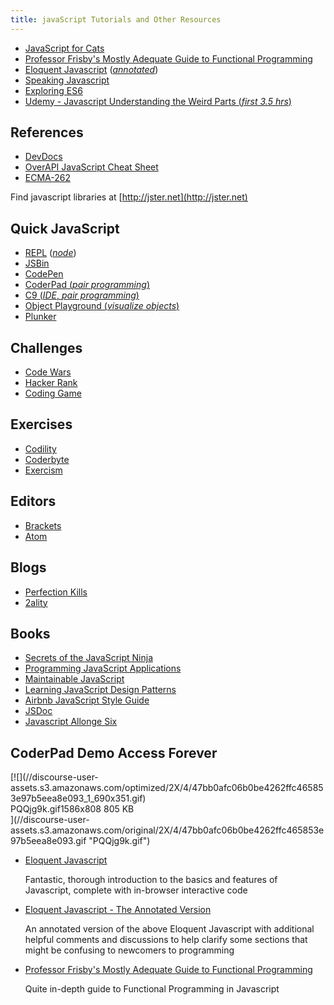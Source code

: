 ```yaml
---
title: javaScript Tutorials and Other Resources
---
```

*   [JavaScript for Cats](http://jsforcats.com/)
*   [Professor Frisby's Mostly Adequate Guide to Functional Programming](https://github.com/DrBoolean/mostly-adequate-guide)
*   [Eloquent Javascript](http://www.eloquentjavascript.net) ([_annotated_](https://watchandcode.com/courses/eloquent-javascript-the-annotated-version))
*   [Speaking Javascript](http://speakingjs.com/es5/)
*   [Exploring ES6](http://exploringjs.com/es6/)
*   [Udemy - Javascript Understanding the Weird Parts (_first 3.5 hrs_)](https://www.youtube.com/watch?v=Bv_5Zv5c-Ts)

## References

*   [DevDocs](http://devdocs.io)
*   [OverAPI JavaScript Cheat Sheet](http://overapi.com/javascript)
*   [ECMA-262](http://www.ecma-international.org/publications/standards/Ecma-262.htm)

Find javascript libraries at [http://jster.net](http://jster.net)

## Quick JavaScript

*   [REPL](https://repl.it/languages/Javascript) ([_node_](https://repl.it/languages/iojs/))
*   [JSBin](http://jsbin.com)
*   [CodePen](http://codepen.io)
*   [CoderPad (_pair programming_)](http://coderpad.io)
*   [C9 (_IDE_, _pair programming_)](http://c9.io)
*   [Object Playground (_visualize objects_)](http://www.objectplayground.com/)
*   [Plunker](http://plnkr.co)

## Challenges

*   [Code Wars](http://codewars.com)
*   [Hacker Rank](https://hackerrank.com)
*   [Coding Game](http://codingame.com)

## Exercises

*   [Codility](https://codility.com/programmers/lessons/)
*   [Coderbyte](http://coderbyte.com)
*   [Exercism](http://exercism.io)

## Editors

*   [Brackets](http://brackets.io)
*   [Atom](http://atom.io)

## Blogs

*   [Perfection Kills](http://perfectionkills.com)
*   [2ality](http://www.2ality.com/)

## Books

*   [Secrets of the JavaScript Ninja](https://www.manning.com/books/secrets-of-the-javascript-ninja)
*   [Programming JavaScript Applications](http://pjabook.com/)
*   [Maintainable JavaScript](http://shop.oreilly.com/product/0636920025245.do)
*   [Learning JavaScript Design Patterns](http://addyosmani.com/resources/essentialjsdesignpatterns/book/)
*   [Airbnb JavaScript Style Guide](https://github.com/airbnb/javascript)
*   [JSDoc](http://usejsdoc.org/)
*   [Javascript Allonge Six](https://leanpub.com/javascriptallongesix/read)

## CoderPad Demo Access Forever

<div class="lightbox-wrapper">[![](//discourse-user-assets.s3.amazonaws.com/optimized/2X/4/47bb0afc06b0be4262ffc465853e97b5eea8e093_1_690x351.gif)

<div class="meta"><span class="filename">PQQjg9k.gif</span><span class="informations">1586x808 805 KB</span><span class="expand"></span></div>](//discourse-user-assets.s3.amazonaws.com/original/2X/4/47bb0afc06b0be4262ffc465853e97b5eea8e093.gif "PQQjg9k.gif") </div>

*   [Eloquent Javascript](http://www.eloquentjavascript.net)  

    Fantastic, thorough introduction to the basics and features of Javascript, complete with in-browser interactive code

*   [Eloquent Javascript - The Annotated Version](https://watchandcode.com/courses/eloquent-javascript-the-annotated-version)  

    An annotated version of the above Eloquent Javascript with additional helpful comments and discussions to help clarify some sections that might be confusing to newcomers to programming

*   [Professor Frisby's Mostly Adequate Guide to Functional Programming](https://github.com/DrBoolean/mostly-adequate-guide)  

    Quite in-depth guide to Functional Programming in Javascript